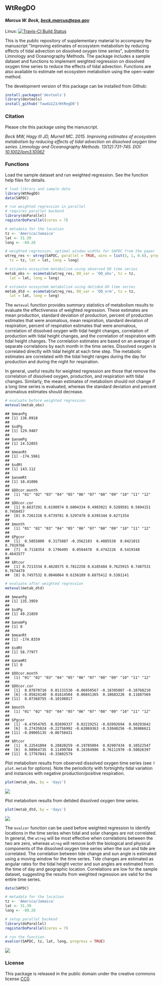 
## WtRegDO

#### *Marcus W. Beck, beck.marcus@epa.gov*

Linux: [![Travis-CI Build Status](https://travis-ci.org/fawda123/WtRegDO.svg?branch=master)](https://travis-ci.org/fawda123/WtRegDO)

This is the public repository of supplementary material to accompany the manuscript "Improving estimates of ecosystem metabolism by reducing effects of tidal advection on dissolved oxygen time series", submitted to Limnology and Oceanography Methods.  The package includes a sample dataset and functions to implement weighted regression on dissolved oxygen time series to reduce the effects of tidal advection.  Functions are also available to estimate net ecosystem metabolism using the open-water method.  

The development version of this package can be installed from Github:


```r
install.packages('devtools')
library(devtools)
install_github('fawda123/WtRegDO')
```

### Citation

Please cite this package using the manuscript.

*Beck MW, Hagy III JD, Murrell MC. 2015. Improving estimates of ecosystem metabolism by reducing effects of tidal advection on dissolved oxygen time series. Limnology and Oceanography Methods. 13(12):731-745. DOI: [10.1002/lom3.10062](http://onlinelibrary.wiley.com/doi/10.1002/lom3.10062/abstract)*

### Functions

Load the sample dataset and run weighted regression.  See the function help files for details.


```r
# load library and sample data
library(WtRegDO)
data(SAPDC)

# run weighted regression in parallel
# requires parallel backend
library(doParallel)
registerDoParallel(cores = 7)

# metadata for the location
tz <- 'America/Jamaica'
lat <- 31.39
long <- -89.28

# weighted regression, optimal window widths for SAPDC from the paper
wtreg_res <- wtreg(SAPDC, parallel = TRUE, wins = list(3, 1, 0.6), progress = TRUE, 
  tz = tz, lat = lat, long = long)

# estimate ecosystem metabolism using observed DO time series
metab_obs <- ecometab(wtreg_res, DO_var = 'DO_obs', tz = tz, 
  lat = lat, long = long)

# estimate ecosystem metabolism using detided DO time series
metab_dtd <- ecometab(wtreg_res, DO_var = 'DO_nrm', tz = tz, 
  lat = lat, long = long)
```

The `meteval` function provides summary statistics of metabolism results to evaluate the effectiveness of weighted regression.  These estimates are mean production, standard deviation of production, percent of production estimates that were anomalous, mean respiration, standard deviation of respiration, percent of respiration estimates that were anomalous, correlation of dissolved oxygen with tidal height changes, correlation of production with tidal height changes, and the correlation of respiration with tidal height changes.  The correlation estimates are based on an average of separate correlations by each month in the time series.  Dissolved oxygen is correlated directly with tidal height at each time step.  The metabolic estimates are correlated with the tidal height ranges during the day for production and during the night for respiration.  

In general, useful results for weighted regression are those that remove the correlation of dissolved oxygen, production, and respiration with tidal changes.  Similarly, the mean estimates of metabolism should not change if a long time series is evaluated, whereas the standard deviation and percent anomalous estimates should decrease.



```r
# evaluate before weighted regression
meteval(metab_obs)
```

```
## $meanPg
## [1] 136.0918
## 
## $sdPg
## [1] 129.9487
## 
## $anomPg
## [1] 14.52055
## 
## $meanRt
## [1] -174.5961
## 
## $sdRt
## [1] 143.112
## 
## $anomRt
## [1] 10.41096
## 
## $DOcor.month
##  [1] "01" "02" "03" "04" "05" "06" "07" "08" "09" "10" "11" "12"
## 
## $DOcor.cor
##  [1] 0.6637291 0.6190974 0.6004334 0.4983921 0.5289581 0.5894151 0.7458457
##  [8] 0.7261328 0.6739781 0.5297470 0.6395344 0.6271354
## 
## $month
##  [1] "01" "02" "03" "04" "05" "06" "07" "08" "09" "10" "11" "12"
## 
## $Pgcor
##  [1]  0.5855800  0.3175887 -0.3562183  0.4885538  0.8421015  0.7919766
##  [7]  0.7118354  0.1796495  0.0594478  0.4742226  0.5419348  0.4643577
## 
## $Rtcor
##  [1] 0.7213334 0.4628575 0.7812258 0.6185484 0.7625915 0.7487531 0.7674479
##  [8] 0.7457532 0.8046064 0.6156189 0.6875412 0.5381141
```

```r
# evaluate after weighted regression
meteval(metab_dtd)
```

```
## $meanPg
## [1] 135.3959
## 
## $sdPg
## [1] 49.21859
## 
## $anomPg
## [1] 0
## 
## $meanRt
## [1] -174.8359
## 
## $sdRt
## [1] 58.77977
## 
## $anomRt
## [1] 0
## 
## $DOcor.month
##  [1] "01" "02" "03" "04" "05" "06" "07" "08" "09" "10" "11" "12"
## 
## $DOcor.cor
##  [1]  0.07870710  0.01131530 -0.06950567 -0.18395007 -0.10768210
##  [6] -0.05824140  0.01614504  0.06841365  0.10683226  0.11687569
## [11]  0.07368755 -0.10198817
## 
## $month
##  [1] "01" "02" "03" "04" "05" "06" "07" "08" "09" "10" "11" "12"
## 
## $Pgcor
##  [1] -0.47954765  0.02699337  0.02219251 -0.02092694  0.60293642
##  [6]  0.27435024 -0.22756992 -0.62069363 -0.53048256 -0.36986621
## [11] -0.09005135 -0.06758431
## 
## $Rtcor
##  [1]  0.22541894  0.28820259 -0.19785004  0.02907434  0.10522547
##  [6]  0.08964735  0.11499784  0.16384986  0.76111970 -0.50026397
## [11]  0.17767841 -0.33802579
```

Plot metabolism results from observed dissolved oxygen time series (see `?plot.metab` for options).  Note the periodicity with fortnightly tidal variation and instances with negative production/positive respiration.


```r
plot(metab_obs, by = 'days')
```

![](README_files/figure-html/unnamed-chunk-5-1.png)<!-- -->

Plot metabolism results from detided dissolved oxygen time series.


```r
plot(metab_dtd, by = 'days')
```

![](README_files/figure-html/unnamed-chunk-7-1.png)<!-- -->

The `evalcor` function can be used before weighted regression to identify locations in the time series when tidal and solar changes are not correlated.  In general, the `wtreg` will be most effective when correlations between the two are zero, whereas `wtreg` will remove both the biological and physical components of the dissolved oxygen time series when the sun and tide are correlated.   The correlation between tide change and sun angle is estimated using a moving window for the time series.  Tide changes are estimated as angular rates for the tidal height vector and sun angles are estimated from the time of day and geographic location.  Correlations are low for the sample dataset, suggesting the results from weighted regression are valid for the entire time series.


```r
data(SAPDC)

# metadata for the location
tz <- 'America/Jamaica'
lat <- 31.39
long <- -89.28

# setup parallel backend
library(doParallel)
registerDoParallel(cores = 7)

# run the function
evalcor(SAPDC, tz, lat, long, progress = TRUE)
```

![](README_files/figure-html/evalcor_ex.png) 

### License

This package is released in the public domain under the creative commons license [CC0](https://tldrlegal.com/license/creative-commons-cc0-1.0-universal). 
